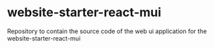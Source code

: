 # website-starter-react-mui
Repository to contain the source code of the web ui application  for the website-starter-react-mui
